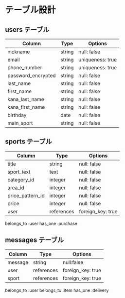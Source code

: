 # テーブル設計

## users テーブル

| Column             | Type   | Options          |
| ------------------ | ------ | ---------------- |
| nickname           | string | null: false      |
| email              | string | uniqueness: true |
| phone_number       | string | uniqueness: true |
| password_encrypted | string | null: false      |
| last_name          | string | null: false      |
| first_name         | string | null: false      |
| kana_last_name     | string | null: false      |
| kana_first_name    | string | null: false      |
| birthday           | date   | null: false      |
| main_sport         | string | null: false      |
<!-- ニックネーム
Eメール
電話番号
パスワード
名字
名前
名字（フリガナ）
名前（フリガナ）
誕生日
お気に入りジャンル
has_many :sports -->

## sports テーブル

| Column           | Type       | Options           |
| ---------------- | ---------- | ----------------- |
| title            | string     | null: false       |
| sport_text       | text       | null: false       |
| category_id      | integer    | null: false       |
| area_id          | integer    | null: false       |
| price_pattern_id | integer    | null: false       |
| price            | integer    | null: false       |
| user             | references | foreign_key: true |
<!-- 画像 -->
<!-- タイトル -->
<!-- 活動内容 -->
<!-- カテゴリー -->
<!-- 活動地域 -->
<!-- 参加費 -->
<!-- 参加費 -->


belongs_to :user 
has_one :purchase

## messages テーブル

| Column    | Type       | Options           |
| --------- | ---------- | ----------------- |
| message   | string     | null:false |
| user      | references | foreign_key: true |
| sport     | references | foreign_key: true |

belongs_to :user 
belongs_to :item 
has_one :delivery
<!-- 
## deliveries テーブル
| Column        | Type       | Options           |
| ------------- | ---------- | ----------------- |
| post_number   | string     | null: false       |
| area_id       | integer    | null: false       |
| city          | string     | null: false       |
| address       | string     | null: false       |
| building      | string     |                   |
| phone_number  | string     | null: false       |
| purchase      | references | foreign_key: true |

belongs_to :purchase -->